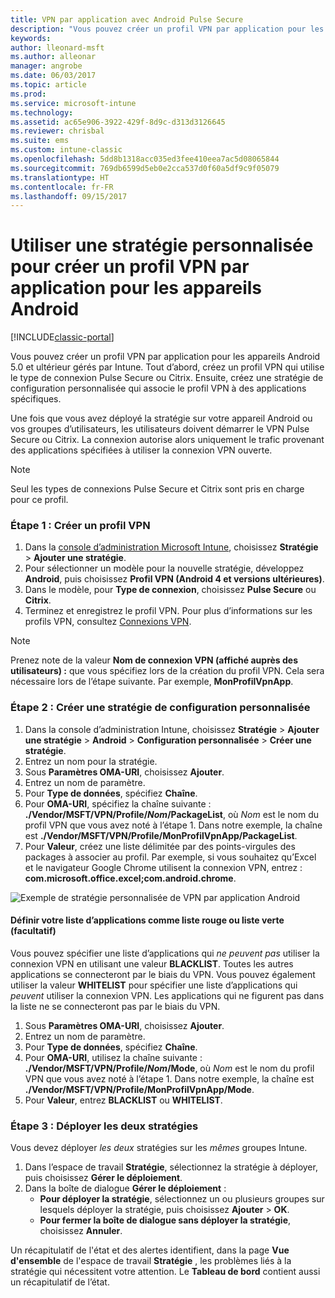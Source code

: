 ```yaml
---
title: VPN par application avec Android Pulse Secure
description: "Vous pouvez créer un profil VPN par application pour les appareils Android gérés par Intune."
keywords: 
author: lleonard-msft
ms.author: alleonar
manager: angrobe
ms.date: 06/03/2017
ms.topic: article
ms.prod: 
ms.service: microsoft-intune
ms.technology: 
ms.assetid: ac65e906-3922-429f-8d9c-d313d3126645
ms.reviewer: chrisbal
ms.suite: ems
ms.custom: intune-classic
ms.openlocfilehash: 5dd8b1318acc035ed3fee410eea7ac5d08065844
ms.sourcegitcommit: 769db6599d5eb0e2cca537d0f60a5df9c9f05079
ms.translationtype: HT
ms.contentlocale: fr-FR
ms.lasthandoff: 09/15/2017
---
```

# <a name="use-a-custom-policy-to-create-a-per-app-vpn-profile-for-android-devices"></a>Utiliser une stratégie personnalisée pour créer un profil VPN par application pour les appareils Android

[!INCLUDE[classic-portal](../includes/classic-portal.md)]

Vous pouvez créer un profil VPN par application pour les appareils Android 5.0 et ultérieur gérés par Intune. Tout d’abord, créez un profil VPN qui utilise le type de connexion Pulse Secure ou Citrix. Ensuite, créez une stratégie de configuration personnalisée qui associe le profil VPN à des applications spécifiques. 

Une fois que vous avez déployé la stratégie sur votre appareil Android ou vos groupes d’utilisateurs, les utilisateurs doivent démarrer le VPN Pulse Secure ou Citrix. La connexion autorise alors uniquement le trafic provenant des applications spécifiées à utiliser la connexion VPN ouverte.

> [!NOTE]
>
> Seul les types de connexions Pulse Secure et Citrix sont pris en charge pour ce profil.


### <a name="step-1-create-a-vpn-profile"></a>Étape 1 : Créer un profil VPN

1. Dans la [console d’administration Microsoft Intune](https://manage.microsoft.com), choisissez **Stratégie** > **Ajouter une stratégie**.
2. Pour sélectionner un modèle pour la nouvelle stratégie, développez **Android**, puis choisissez **Profil VPN (Android 4 et versions ultérieures)**.
3. Dans le modèle, pour **Type de connexion**, choisissez **Pulse Secure** ou **Citrix**.
4. Terminez et enregistrez le profil VPN. Pour plus d’informations sur les profils VPN, consultez [Connexions VPN](../deploy-use/vpn-connections-in-microsoft-intune.md).

> [!NOTE]
>
> Prenez note de la valeur **Nom de connexion VPN (affiché auprès des utilisateurs) :** que vous spécifiez lors de la création du profil VPN. Cela sera nécessaire lors de l’étape suivante. Par exemple, **MonProfilVpnApp**.

### <a name="step-2-create-a-custom-configuration-policy"></a>Étape 2 : Créer une stratégie de configuration personnalisée

   1. Dans la console d’administration Intune, choisissez **Stratégie** > **Ajouter une stratégie** > **Android** > **Configuration personnalisée** > **Créer une stratégie**.
   2. Entrez un nom pour la stratégie.
   3. Sous **Paramètres OMA-URI**, choisissez **Ajouter**.
   4. Entrez un nom de paramètre.
   5. Pour **Type de données**, spécifiez **Chaîne**.
   6. Pour **OMA-URI**, spécifiez la chaîne suivante : **./Vendor/MSFT/VPN/Profile/*Nom*/PackageList**, où *Nom* est le nom du profil VPN que vous avez noté à l’étape 1. Dans notre exemple, la chaîne est **./Vendor/MSFT/VPN/Profile/MonProfilVpnApp/PackageList**.
   7.   Pour **Valeur**, créez une liste délimitée par des points-virgules des packages à associer au profil. Par exemple, si vous souhaitez qu’Excel et le navigateur Google Chrome utilisent la connexion VPN, entrez : **com.microsoft.office.excel;com.android.chrome**.

![Exemple de stratégie personnalisée de VPN par application Android](./media/android_per_app_vpn_oma_uri.png)

#### <a name="set-your-app-list-to-blacklist-or-whitelist-optional"></a>Définir votre liste d’applications comme liste rouge ou liste verte (facultatif)
  Vous pouvez spécifier une liste d’applications qui *ne peuvent pas* utiliser la connexion VPN en utilisant une valeur **BLACKLIST**. Toutes les autres applications se connecteront par le biais du VPN.
Vous pouvez également utiliser la valeur **WHITELIST** pour spécifier une liste d’applications qui *peuvent* utiliser la connexion VPN. Les applications qui ne figurent pas dans la liste ne se connecteront pas par le biais du VPN.
  1.    Sous **Paramètres OMA-URI**, choisissez **Ajouter**.
  2.    Entrez un nom de paramètre.
  3.    Pour **Type de données**, spécifiez **Chaîne**.
  4.    Pour **OMA-URI**, utilisez la chaîne suivante : **./Vendor/MSFT/VPN/Profile/*Nom*/Mode**, où *Nom* est le nom du profil VPN que vous avez noté à l’étape 1. Dans notre exemple, la chaîne est **./Vendor/MSFT/VPN/Profile/MonProfilVpnApp/Mode**.
  5.    Pour **Valeur**, entrez **BLACKLIST** ou **WHITELIST**.



### <a name="step-3-deploy-both-policies"></a>Étape 3 : Déployer les deux stratégies

Vous devez déployer *les deux* stratégies sur les *mêmes* groupes Intune.

1.  Dans l’espace de travail **Stratégie**, sélectionnez la stratégie à déployer, puis choisissez **Gérer le déploiement**.
2.  Dans la boîte de dialogue **Gérer le déploiement** :
    -   **Pour déployer la stratégie**, sélectionnez un ou plusieurs groupes sur lesquels déployer la stratégie, puis choisissez **Ajouter** > **OK**.
    -   **Pour fermer la boîte de dialogue sans déployer la stratégie**, choisissez **Annuler**.

Un récapitulatif de l'état et des alertes identifient, dans la page **Vue d'ensemble** de l'espace de travail **Stratégie** , les problèmes liés à la stratégie qui nécessitent votre attention. Le **Tableau de bord** contient aussi un récapitulatif de l’état.
